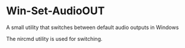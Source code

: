# Win-Set-AudioOUT
A small utility that switches between default audio outputs in Windows

The nircmd utility is used for switching.
